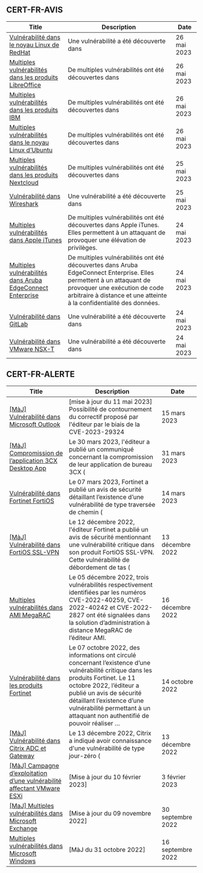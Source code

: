 
## CERT-FR-AVIS
|Title|Description|Date|
|---|---|---|
| [Vulnérabilité dans le noyau Linux de RedHat](https://www.cert.ssi.gouv.fr/avis/CERTFR-2023-AVI-0414/) | Une vulnérabilité a été découverte dans  | 26 mai 2023 |
| [Multiples vulnérabilités dans les produits LibreOffice](https://www.cert.ssi.gouv.fr/avis/CERTFR-2023-AVI-0413/) | De multiples vulnérabilités ont été découvertes dans  | 26 mai 2023 |
| [Multiples vulnérabilités dans les produits IBM](https://www.cert.ssi.gouv.fr/avis/CERTFR-2023-AVI-0412/) | De multiples vulnérabilités ont été découvertes dans  | 26 mai 2023 |
| [Multiples vulnérabilités dans le noyau Linux d’Ubuntu](https://www.cert.ssi.gouv.fr/avis/CERTFR-2023-AVI-0411/) | De multiples vulnérabilités ont été découvertes dans  | 26 mai 2023 |
| [Multiples vulnérabilités dans les produits Nextcloud](https://www.cert.ssi.gouv.fr/avis/CERTFR-2023-AVI-0410/) | De multiples vulnérabilités ont été découvertes dans  | 25 mai 2023 |
| [Vulnérabilité dans Wireshark](https://www.cert.ssi.gouv.fr/avis/CERTFR-2023-AVI-0409/) | Une vulnérabilité a été découverte dans  | 25 mai 2023 |
| [Multiples vulnérabilités dans Apple iTunes](https://www.cert.ssi.gouv.fr/avis/CERTFR-2023-AVI-0408/) | De multiples vulnérabilités ont été découvertes dans Apple iTunes. Elles permettent à un attaquant de provoquer une élévation de privilèges. | 24 mai 2023 |
| [Multiples vulnérabilités dans Aruba EdgeConnect Enterprise](https://www.cert.ssi.gouv.fr/avis/CERTFR-2023-AVI-0407/) | De multiples vulnérabilités ont été découvertes dans Aruba EdgeConnect Enterprise. Elles permettent à un attaquant de provoquer une exécution de code arbitraire à distance et une atteinte à la confidentialité des données. | 24 mai 2023 |
| [Vulnérabilité dans GitLab](https://www.cert.ssi.gouv.fr/avis/CERTFR-2023-AVI-0406/) | Une vulnérabilité a été découverte dans  | 24 mai 2023 |
| [Vulnérabilité dans VMware NSX-T](https://www.cert.ssi.gouv.fr/avis/CERTFR-2023-AVI-0405/) | Une vulnérabilité a été découverte dans  | 24 mai 2023 |
## CERT-FR-ALERTE
|Title|Description|Date|
|---|---|---|
| [[MàJ] Vulnérabilité dans Microsoft Outlook](https://www.cert.ssi.gouv.fr/alerte/CERTFR-2023-ALE-002/) | [mise à jour du 11 mai 2023] Possibilité de contournement du correctif proposé par l'éditeur par le biais de la CVE-2023-29324 | 15 mars 2023 |
| [[MàJ] Compromission de l’application 3CX Desktop App](https://www.cert.ssi.gouv.fr/alerte/CERTFR-2023-ALE-003/) | Le 30 mars 2023, l'éditeur a publié un communiqué concernant la compromission de leur application de bureau 3CX ( | 31 mars 2023 |
| [Vulnérabilité dans Fortinet FortiOS](https://www.cert.ssi.gouv.fr/alerte/CERTFR-2023-ALE-001/) | Le 07 mars 2023, Fortinet a publié un avis de sécurité détaillant l’existence d’une vulnérabilité de type traversée de chemin ( | 14 mars 2023 |
| [[MàJ] Vulnérabilité dans FortiOS SSL-VPN](https://www.cert.ssi.gouv.fr/alerte/CERTFR-2022-ALE-012/) | Le 12 décembre 2022, l'éditeur Fortinet a publié un avis de sécurité mentionnant une vulnérabilité critique dans son produit FortiOS SSL-VPN. Cette vulnérabilité de débordement de tas ( | 13 décembre 2022 |
| [Multiples vulnérabilités dans AMI MegaRAC](https://www.cert.ssi.gouv.fr/alerte/CERTFR-2022-ALE-014/) | Le 05 décembre 2022, trois vulnérabilités respectivement identifiées par les numéros CVE-2022-40259, CVE-2022-40242 et CVE-2022-2827 ont été signalées dans la solution d’administration à distance MegaRAC de l’éditeur AMI. | 16 décembre 2022 |
| [Vulnérabilité dans les produits Fortinet](https://www.cert.ssi.gouv.fr/alerte/CERTFR-2022-ALE-011/) | Le 07 octobre 2022, des informations ont circulé concernant l’existence d’une vulnérabilité critique dans les produits Fortinet. Le 11 octobre 2022, l’éditeur a publié un avis de sécurité détaillant l’existence d’une vulnérabilité permettant à un attaquant non authentifié de pouvoir réaliser … | 14 octobre 2022 |
| [[MàJ] Vulnérabilité dans Citrix ADC et Gateway](https://www.cert.ssi.gouv.fr/alerte/CERTFR-2022-ALE-013/) | Le 13 décembre 2022, Citrix a indiqué avoir connaissance d'une vulnérabilité de type jour-zéro ( | 13 décembre 2022 |
| [[MàJ] Campagne d’exploitation d’une vulnérabilité affectant VMware ESXi](https://www.cert.ssi.gouv.fr/alerte/CERTFR-2023-ALE-015/) | [Mise à jour du 10 février 2023] | 3 février 2023 |
| [[MaJ] Multiples vulnérabilités dans Microsoft Exchange](https://www.cert.ssi.gouv.fr/alerte/CERTFR-2022-ALE-008/) | [Mise à jour du 09 novembre 2022] | 30 septembre 2022 |
| [Multiples vulnérabilités dans Microsoft Windows](https://www.cert.ssi.gouv.fr/alerte/CERTFR-2022-ALE-007/) | [MàJ du 31 octobre 2022] | 16 septembre 2022 |

